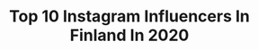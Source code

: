 ---
title: Top 10 Instagram Influencers In Finland In 2020
description: >-
  Find top Instagram influencers in Finland in 2020. Most popular hashtags: #instablogitfinland #giveaway #arvonta #metsolalifestyle.
platform: Instagram
profiles:
  - username: "oliviavidael"
    fullname: >-
      O L I V I A
    location: "Finland"
    followers: 10067
    engagement: 2280
    commentsToLikes: 0.079351
    avatar: "https://scontent-lhr8-1.cdninstagram.com/v/t51.2885-19/s320x320/89094651_507706776820046_4625338907712552960_n.jpg?_nc_ht=scontent-lhr8-1.cdninstagram.com&_nc_ohc=UwsX6vET-P0AX_Z3ugN&oh=da13b466fdbd8aeb24cce770d758272d&oe=5EB9E6D2"
    verified: false
    hashtags: "#outfitdetails, #giveaway, #arifreywatches"
  - username: "sashafuckingkimberly"
    fullname: >-
      ซาช่าฟักกิ้งคิมเบอร์ลี่
    location: "Finland"
    followers: 2235
    engagement: 2423
    commentsToLikes: 0.219289
    avatar: "https://scontent-lht6-1.cdninstagram.com/v/t51.2885-19/s320x320/92320181_546873306232678_8986700964975083520_n.jpg?_nc_ht=scontent-lht6-1.cdninstagram.com&_nc_ohc=Xc8gZx__GcIAX-9kIXV&oh=9b0dcbc02f534720161e4d9f4fb36859&oe=5EBA83E2"
    verified: false
    hashtags: ""
  - username: "sinimalist"
    fullname: >-
      S I N I
    location: "Finland"
    followers: 6068
    engagement: 2086
    commentsToLikes: 0.264886
    avatar: "https://scontent-ams4-1.cdninstagram.com/v/t51.2885-19/s320x320/92081956_707775289762767_1539039541258616832_n.jpg?_nc_ht=scontent-ams4-1.cdninstagram.com&_nc_ohc=n2j70FnJK5gAX8O-bk6&oh=fa109e7ccf98bb6998a20cb08e1c1abf&oe=5EB76B1C"
    verified: false
    hashtags: "#dirtybootsandmessyhair, #kilpailu, #revealyourinnerswanqueen, #palkinto"
  - username: "rooperannisto"
    fullname: >-
      𝗥𝗼𝗼𝗽𝗲 𝗥𝗮𝗻𝗻𝗶𝘀𝘁𝗼
    location: "Finland"
    followers: 75696
    engagement: 1095
    commentsToLikes: 0.043645
    avatar: "https://scontent-lht6-1.cdninstagram.com/v/t51.2885-19/s320x320/81403797_592505011294594_8884070595428352000_n.jpg?_nc_ht=scontent-lht6-1.cdninstagram.com&_nc_ohc=dTVUyqOdzPMAX9e8DgO&oh=9e63101db1130f322b913c64ced59286&oe=5EBADBAE"
    verified: false
    hashtags: "#kaupallinenyhteisty, #tiikeri"
  - username: "_joalin"
    fullname: >-
      
    location: "Finland"
    followers: 1833500
    engagement: 1279
    commentsToLikes: 0.063251
    avatar: "https://scontent-lhr8-1.cdninstagram.com/v/t51.2885-19/s320x320/89596276_1068795746815540_13063963369537536_n.jpg?_nc_ht=scontent-lhr8-1.cdninstagram.com&_nc_ohc=ibDx3zYfHFkAX_InUkl&oh=1fd4229fc92b7e1242b3f00cdedee6e4&oe=5EBB5AB0"
    verified: true
    hashtags: "#hallwayfreestyle"
  - username: "johanna.tahtinen"
    fullname: >-
      JOHANNA 🤍
    location: "Finland"
    followers: 8112
    engagement: 1476
    commentsToLikes: 0.514814
    avatar: "https://scontent-lhr8-1.cdninstagram.com/v/t51.2885-19/s320x320/91790762_2821386074649074_6691151020979912704_n.jpg?_nc_ht=scontent-lhr8-1.cdninstagram.com&_nc_ohc=_vPpt9n7lfUAX80Mziu&oh=9ee283183c6ab10db13f77c57c11c3c8&oe=5EBA678D"
    verified: false
    hashtags: "#iciwfamily, #girls, #postpartumbody, #trainingmotivation"
  - username: "karoliinamakela"
    fullname: >-
      Karoliina | Osteopathy Student
    location: "Finland"
    followers: 6580
    engagement: 1451
    commentsToLikes: 0.179908
    avatar: "https://scontent-atl3-1.cdninstagram.com/v/t51.2885-19/s320x320/90333843_219220689188142_1024033422999289856_n.jpg?_nc_ht=scontent-atl3-1.cdninstagram.com&_nc_ohc=GfDiBw4s4UYAX8Bhwdm&oh=10f5a0fbedc9427a34b9fb7ce8ec86a3&oe=5EBBF968"
    verified: false
    hashtags: "#stadium, #houseoforganic, #kaupallinenyhteisty, #ruokah"
  - username: "tarukatarina"
    fullname: >-
      Taru Kallionpää | FINLAND
    location: "Finland"
    followers: 11197
    engagement: 1441
    commentsToLikes: 0.098984
    avatar: "https://scontent-ams4-1.cdninstagram.com/v/t51.2885-19/s320x320/69622600_2783365961694926_3988446616934678528_n.jpg?_nc_ht=scontent-ams4-1.cdninstagram.com&_nc_ohc=7mP2JNP5tVMAX-MPNZ9&oh=2026329788cdd98e4abf346168660af9&oe=5EB98AE8"
    verified: false
    hashtags: "#babyontheway, #timetoshine, #keepitcrispy, #beunique"
  - username: "viivivalokainen"
    fullname: >-
      VIIVI ☒ ΛIIΛI 🐉
    location: "Finland"
    followers: 7922
    engagement: 1312
    commentsToLikes: 0.627674
    avatar: "https://scontent-atl3-1.cdninstagram.com/v/t51.2885-19/s320x320/91769765_2635669500041072_7561742481017012224_n.jpg?_nc_ht=scontent-atl3-1.cdninstagram.com&_nc_ohc=zGxd3_64cxAAX8AFjKL&oh=ef857a54feb409c46f69982bbfcc24fc&oe=5EBA4F7E"
    verified: false
    hashtags: "#inspirationforflickor, #taaperonel, #instafashion, #roominspiration"
  - username: "mikkoharju"
    fullname: >-
      MIKKO HARJU
    location: "Finland"
    followers: 19499
    engagement: 1198
    commentsToLikes: 0.053520
    avatar: "https://scontent-ams4-1.cdninstagram.com/v/t51.2885-19/s320x320/66685141_1038723042998696_8486165154176696320_n.jpg?_nc_ht=scontent-ams4-1.cdninstagram.com&_nc_ohc=Yhv2ALAUdpkAX-mk_BD&oh=424cd78c95077088ad4bd51e36df9256&oe=5EB9B550"
    verified: true
    hashtags: "#mhlive, #kotonaonhyv, #kulttuurinmuutos, #sisu"
---